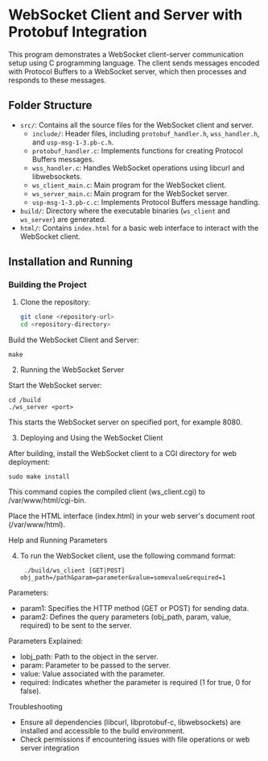 # WebSocket Client and Server with Protobuf Integration

This program demonstrates a WebSocket client-server communication setup using C programming language. The client sends messages encoded with Protocol Buffers to a WebSocket server, which then processes and responds to these messages.

## Folder Structure

- `src/`: Contains all the source files for the WebSocket client and server.
  - `include/`: Header files, including `protobuf_handler.h`, `wss_handler.h`, and `usp-msg-1-3.pb-c.h`.
  - `protobuf_handler.c`: Implements functions for creating Protocol Buffers messages.
  - `wss_handler.c`: Handles WebSocket operations using libcurl and libwebsockets.
  - `ws_client_main.c`: Main program for the WebSocket client.
  - `ws_server_main.c`: Main program for the WebSocket server.
  - `usp-msg-1-3.pb-c.c`: Implements Protocol Buffers message handling.
- `build/`: Directory where the executable binaries (`ws_client` and `ws_server`) are generated.
- `html/`: Contains `index.html` for a basic web interface to interact with the WebSocket client.

## Installation and Running

### Building the Project

1. Clone the repository:

   ```bash
   git clone <repository-url>
   cd <repository-directory>
Build the WebSocket Client and Server:

    make

2. Running the WebSocket Server

  Start the WebSocket server:

    cd /build
    ./ws_server <port>

  This starts the WebSocket server on specified port, for example 8080.

3. Deploying and Using the WebSocket Client

After building, install the WebSocket client to a CGI directory for web deployment:

    sudo make install

This command copies the compiled client (ws_client.cgi) to /var/www/html/cgi-bin.

Place the HTML interface (index.html) in your web server's document root (/var/www/html).

Help and Running Parameters

4. To run the WebSocket client, use the following command format:
   
        ./build/ws_client [GET|POST] obj_path=/path&param=parameter&value=somevalue&required=1

Parameters:
- param1: Specifies the HTTP method (GET or POST) for sending data.
- param2: Defines the query parameters (obj_path, param, value, required) to be sent to the server.

Parameters Explained:
- lobj_path: Path to the object in the server.
- param: Parameter to be passed to the server.
- value: Value associated with the parameter.
- required: Indicates whether the parameter is required (1 for true, 0 for false).

Troubleshooting
- Ensure all dependencies (libcurl, libprotobuf-c, libwebsockets) are installed and accessible to the build environment.
- Check permissions if encountering issues with file operations or web server integration
